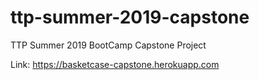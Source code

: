 # ttp-summer-2019-capstone
TTP Summer 2019 BootCamp Capstone Project

Link: https://basketcase-capstone.herokuapp.com
